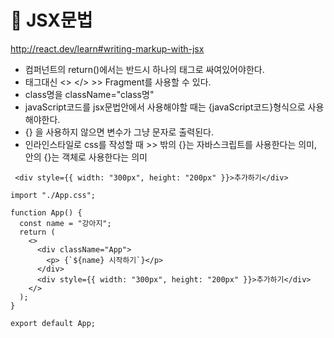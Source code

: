 # 🍎 JSX문법

http://react.dev/learn#writing-markup-with-jsx

- 컴퍼넌트의 return()에서는 반드시 하나의 태그로 싸여있어야한다.
- 태그대신 <> </> >> Fragment를 사용할 수 있다.
- class명을 className="class명"
- javaScript코드를 jsx문법안에서 사용해야할 때는 {javaScript코드}형식으로 사용해야한다.
- {} 을 사용하지 않으면 변수가 그냥 문자로 출력된다.
- 인라인스타일로 css를 작성할 때 >> 밖의 {}는 자바스크립트를 사용한다는 의미, 안의 {}는 객체로 사용한다는 의미
```
 <div style={{ width: "300px", height: "200px" }}>추가하기</div>
```

```
import "./App.css";

function App() {
  const name = "강아지";
  return (
    <>
      <div className="App">
        <p> {`${name} 시작하기`}</p>
      </div>
      <div style={{ width: "300px", height: "200px" }}>추가하기</div>
    </>
  );
}

export default App;
```
